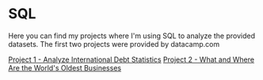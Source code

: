 # SQL

Here you can find my projects where I'm using SQL to analyze the provided datasets. The first two projects were provided by datacamp.com  

[Project 1 - Analyze International Debt Statistics](https://github.com/aldemidov/SQL/blob/main/Project%201%20-%20Analyze%20International%20Debt%20Statistics.ipynb)
[Project 2 - What and Where Are the World's Oldest Businesses](https://github.com/aldemidov/SQL/blob/main/Project%202%20-%20What%20and%20Where%20Are%20the%20World's%20Oldest%20Businesses_.ipynb)
